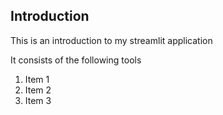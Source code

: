 ## Introduction

This is an introduction to my streamlit application

It consists of the following tools

1. Item 1
2. Item 2
3. Item 3

